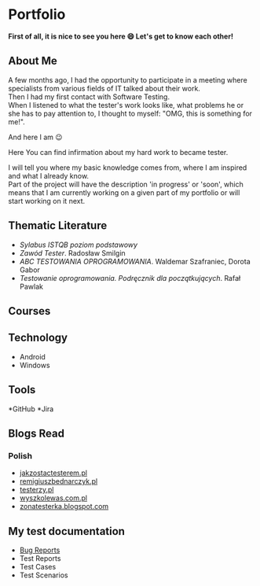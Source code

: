 # Portfolio
**First of all, it is nice to see you here :smile:
Let's get to know each other!**

## About Me
A few months ago, I had the opportunity to participate in a meeting where specialists from various fields of IT talked about their work.  
Then I had my first contact with Software Testing.  
When I listened to what the tester's work looks like, what problems he or she has to pay attention to, I thought to myself:
"OMG, this is something for me!".

And here I am :wink:

Here You can find infirmation about my hard work to became tester.

I will tell you where my basic knowledge comes from, where I am inspired and what I already know.  
Part of the project will have the description 'in progress' or 'soon', which means that I am currently working on a given part of my portfolio or will start working on it next.

## Thematic Literature
* *Sylabus ISTQB poziom podstawowy*
* *Zawód Tester*. Radosław Smilgin
* *ABC TESTOWANIA OPROGRAMOWANIA*. Waldemar Szafraniec, Dorota Gabor
* *Testowanie oprogramowania. Podręcznik dla początkujących*. Rafał Pawlak  

## Courses

## Technology
* Android
* Windows

## Tools
*GitHub
*Jira

## Blogs Read 

### Polish
* [jakzostactesterem.pl](https://jakzostactesterem.pl)
* [remigiuszbednarczyk.pl](https://remigiuszbednarczyk.pl)
* [testerzy.pl](https://testerzy.pl)
* [wyszkolewas.com.pl](https://wyszkolewas.com.pl)
* [zonatesterka.blogspot.com](https://zonatesterka.blogspot.com)


## My test documentation

* [Bug Reports](https://drive.google.com/file/d/1DPq0hAICn228EDg-brgT-ypflty6xe1U/view?usp=drivesdk)
* Test Reports
* Test Cases
* Test Scenarios
